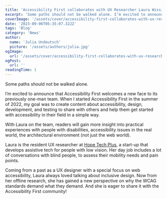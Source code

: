 ```yaml
---
title: 'Accessibility First collaborates with UX Researcher Laura Wissiak'
excerpt: 'Some paths should not be walked alone. I’m excited to announce that Accessibility First welcomes a new face to its previously one-man team. When I started Accessibility First in the summer of 2022, my goal was to create content about accessibility, design, ...'
coverImage: '/assets/cover/accessibility-first-collaborates-with-ux-researcher-laura-wissiak/cover.png'
date: '2023-09-06T05:35:07.322Z'
tags: 'Blog'
category: 'News'
author:
  name: 'Julia Undeutsch'
  picture: '/assets/authors/julia.jpg'
ogImage:
  url: '/assets/cover/accessibility-first-collaborates-with-ux-researcher-laura-wissiak/cover.png'
ogPost:
  url: ''
readingTime: 1
---
```


Some paths should not be walked alone.

I’m excited to announce that Accessibility First welcomes a new face to its previously one-man team. When I started Accessibility First in the summer of 2022, my goal was to create content about accessibility, design, development, and testing to share with others and help them get started with accessibility in their field in a simple way.

With Laura on the team, readers will gain more insight into practical experiences with people with disabilities, accessibility issues in the real world, the architectural environment (not just the web world).

Laura is the resident UX researcher at [Hope Tech Plus](https://www.hopetech.vision/), a start-up that develops assistive tech for people with low vision. Her day job includes a lot of conversations with blind people, to assess their mobility needs and pain points.

Coming from a past as a UX designer with a special focus on web accessibility, Laura always loved talking about inclusive design. Now from her offline research, she has gained a new perspective on why the WCAG standards demand what they demand. And she is eager to share it with the Accessibility First community!
